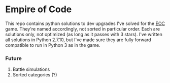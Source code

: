 # Empire of Code

This repo contains python solutions to dev upgrades I've solved for the
[EOC](https://empireofcode.com/) game. They're named accordingly, not
sorted in particular order. Each are solutions only, not optimized
(as long as it passes with 3 stars). I've written all solutions in
Python 2.7.10, but I've made sure they are fully forward compatible
to run in Python 3 as in the game.

### Future

1. Battle simulations
2. Sorted categories (?)
